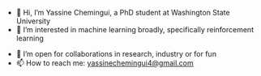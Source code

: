 - 👋 Hi, I’m Yassine Chemingui, a PhD student at Washington State University
- 👀 I’m interested in machine learning broadly, specifically reinforcement learning
<!--- 🌱 I’m currently learning more about the field through projects--->
- 💞️ I’m open for collaborations in research, industry or for fun
- 📫 How to reach me: yassinechemingui4@gmail.com

<!---
yassineCh/yassineCh is a ✨ special ✨ repository because its `README.md` (this file) appears on your GitHub profile.
You can click the Preview link to take a look at your changes.
--->
